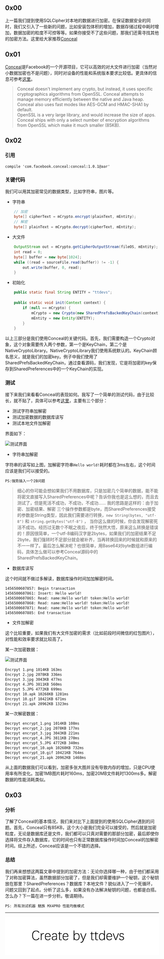 
## 0x00

上一篇我们提到使用SQLCipher对本地的数据进行加密。在保证数据安全的同时，我们又引入了一些新的问题，比如安装包体积的增加，数据存储过程中耗时增加，数据加密的粒度不可控等等。如果你接受不了这些问题，那我们还需寻找其他的加密方法。这里给大家推荐[Conceal][1]


## 0x01

[Conceal][1]是Facebook的一个开源项目，它可以高效的对大文件进行加密（当然对小数据加密也不是问题），同时对设备的性能和系统版本要求比较低。更具体的信息可参考[这里][2]。

> Conceal doesn't implement any crypto, but instead, it uses specific cryptographics algorithms from OpenSSL. Conceal attempts to manage memory efficiently between the native and Java heap. Conceal also uses fast modes like AES-GCM and HMAC-SHA1 by default.    
> OpenSSL is a very large library, and would increase the size of apps. Conceal ships with only a select number of encryption algorithms from OpenSSL which make it much smaller (85KB). 


## 0x02

### 引用

`compile 'com.facebook.conceal:conceal:1.0.1@aar'`

### 关键代码

我们可以用其加密常见的数据类型，比如字符串，图片等。

- 字符串

``` java
    // 加密
    byte[] cipherText = mCrypto.encrypt(plainText, mEntity);
    // 解密
    byte[] plainText = mCrypto.decrypt(cipherText, mEntity);
```

- 大文件

``` java
    OutputStream out = mCrypto.getCipherOutputStream(fileOS, mEntity);
    int read = 0;
    byte[] buffer = new byte[1024];
    while ((read = sourceFile.read(buffer)) != -1) {
        out.write(buffer, 0, read);
    }
```

- 初始化

``` java
    public static final String ENTITY = "ttdevs";

    public static void init(Context context) {
        if (null == mCrypto) {
            mCrypto = new Crypto(new SharedPrefsBackedKeyChain(context), new SystemNativeCryptoLibrary());
            mEntity = new Entity(ENTITY);
        }
    }
```

以上三部分是我们使用Conceal的关键代码。首先，我们需要构造一个Crypto对象，这个对象需要传入两个参数，第一个是KeyChain，第二个是NativeCryptoLibrary。NativeCryptoLibrary我们使用系统默认的。KeyChain顾名思义，就是我们的加密key。例子中我们使用了SharedPrefsBackedKeyChain，通过查看源码，我们发现，它是将加密的key保存到SharedPreferences中的一个KeyChain的实现。

### 测试

接下来我们来看看Conceal的表现如何。我写了一个简单的测试代码，由于比较长，就不贴了，具体可以参考[这里][ttdevs]，主要有三个部分：

- 测试字符串加解密
- 测试加密数据的数据库读写
- 测试本地文件加解密

界面如下：

![测试界面](https://raw.githubusercontent.com/ttdevs/Demo/master/app/image-conceal-string.png)

- 字符串加解密

字符串的读写如上图，加解密字符串`Hello world!`耗时都在3ms左右，这个时间应该是我们可以接受的。

`PS:强势插入一个2B问题`
>细心的你可能会想如果我们不用数据库，只是加密几个简单的数据，能不能将密文直接写入SharedPreferences中呢？告诉你我也是这么想的，而且去测试了，但是死活不成功，不成功，不成功……
>我的思路是这样的：由于加密、加密结果、解密 三个操作参数都是byte，而SharedPreferences接受的参数是String类型，因此我们需要进行转换，`new String(bytes, "utf-8")` 和 `string.getBytes("utf-8")` ， 当你这么做的时候，你会发现解密死活不成功。经历过无数个不眠之夜后，终于恍然大悟，原来这么转换是错误的！原因很简单，一个utf-8编码汉字是2bytes，如果我们的加密结果不足2byte，我们强转时不足部分就会被补齐，当再转换回来的时候就和原来的不一一样了。最后怎么解决呢？也很简单，用Base64对byte数组进行编码，具体怎么做可以参考Conceal源码中的SharedPrefsBackedKeyChain。

- 数据库读写

这个时间就不做过多解读，数据库操作时间加加解密时间。

``` log
1456500607857: Begin transaction 
1456500607861: Insert: Hello world! 
1456500607865: Read: name:Hello world! token:Hello world! 
1456500607868: Read: name:Hello world! token:Hello world! 
1456500607871: Read: name:Hello world! token:Hello world! 
1456500607885: End transaction 
```

- 文件加解密

这个比较重要，如果我们有大文件加密的需求（比如前段时间微信的红包图片），对性能和效率要求就比较高了。

某一次加密数据：

![测试界面](https://raw.githubusercontent.com/ttdevs/Demo/master/app/image-conceal-file.png)

``` log
Encrpyt 1.png 1014KB 163ms
Encrpyt 2.jpg 2078KB 336ms
Encrpyt 3.jpg 3043KB 477ms
Encrpyt 4.JPG 3811KB 560ms
Encrpyt 5.JPG 4772KB 699ms
Encrpyt 10.apk 10268KB 1281ms
Encrpyt 10.gif 10421KB 671ms
Encrpyt 21.apk 20962KB 1323ms
```

某一次解密数据：

``` log
Decrpyt encrypt_1.png 1014KB 108ms
Decrpyt encrypt_2.jpg 2078KB 177ms
Decrpyt encrypt_3.jpg 3043KB 221ms
Decrpyt encrypt_4.JPG 3811KB 270ms
Decrpyt encrypt_5.JPG 4772KB 340ms
Decrpyt encrypt_10.apk 10268KB 732ms
Decrpyt encrypt_10.gif 10421KB 764ms
Decrpyt encrypt_21.apk 20962KB 1468ms
```

从上面的数据我们可以看到，加密多张大图并没有导致内存的增加，只是CPU使用率有所变化。加密1MB图片耗时160ms，加密20MB文件耗时1300ms多。解密数据的性能消耗类似。


## 0x03

### 分析

了解了Conceal的基本情况，我们来对比下上面提到的使用SQLCipher遇到的问题。首先，Conceal只有85KB，这个大小是我们完全可以接受的，然后就是加密粒度，无论是数据库还是文件，我们都可以只真对需要的那部分加密，最后即使你选择将文件存入数据库，它的时间也只有正常数据库操作时间加Conceal的加解密时间。综上所述，Conceal应该是一个不错的选择。

### 总结

我们再来想想这两篇文章中提到的加密方法：无论你选择哪一种，由于他们都采用了对称加密算法，虽然数据部分加密了，但是我们却需要维护一个秘钥，这个秘钥放在那里？SharedPreferences？数据库？本地文件？貌似进入了一个死循环，问题又回到了起点。分析了这么多，如果没有办法解决秘钥的问题，也都是白搭。怎么办？下一篇在进一步分析。敬请期待。

`PS: 所有测试机器 魅族 MX4PRO 性能均衡模式`

-----------
[1]: https://github.com/facebook/conceal
[2]: https://facebook.github.io/conceal/
[ttdevs]: https://github.com/ttdevs/Demo

![Create by ttdevs](https://raw.githubusercontent.com/ttdevs/ttdevs.github.io/common/images/logo.png)


